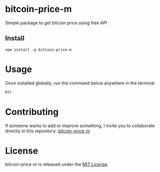 # bitcoin-price-m

Simple package to get bitcoin price using free API

## Install

```npm
npm install -g bitcoin-price-m
```

# Usage
Once installed globally, run the command below anywhere in the terminal
```bash
btc
```

# Contributing
If someone wants to add or improve something, I invite you to collaborate directly in this repository: [bitcoin-price-m](https://github.com/aqqmau/get-bitcoin-price)

# License
bitcoin-price-m is released under the [MIT License](https://opensource.org/licenses/MIT).
